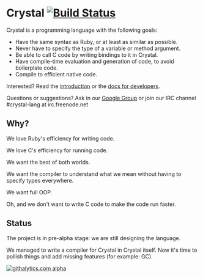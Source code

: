 Crystal [![Build Status](https://travis-ci.org/manastech/crystal.png)](https://travis-ci.org/manastech/crystal)
=======

Crystal is a programming language with the following goals:

* Have the same syntax as Ruby, or at least as similar as possible.
* Never have to specify the type of a variable or method argument.
* Be able to call C code by writing bindings to it in Crystal.
* Have compile-time evaluation and generation of code, to avoid boilerplate code.
* Compile to efficient native code.

Interested? Read the [introduction](https://github.com/manastech/crystal/wiki/Introduction) or the [docs for developers](https://github.com/manastech/crystal/wiki/Developers).

Questions or suggestions? Ask in our [Google Group](https://groups.google.com/forum/?fromgroups#!forum/crystal-lang) or join our IRC channel #crystal-lang at irc.freenode.net

Why?
----

We love Ruby's efficiency for writing code.

We love C's efficiency for running code.

We want the best of both worlds.

We want the compiler to understand what we mean without having to specify types everywhere.

We want full OOP.

Oh, and we don't want to write C code to make the code run faster.

Status
------

The project is in pre-alpha stage: we are still designing the language.

We managed to write a compiler for Crystal in Crystal itself. Now it's time to pollish things and add missing features (for example: GC).

[![githalytics.com alpha](https://cruel-carlota.pagodabox.com/25b65355cae65602787d6952d0bdb8cf "githalytics.com")](http://githalytics.com/manastech/crystal)
